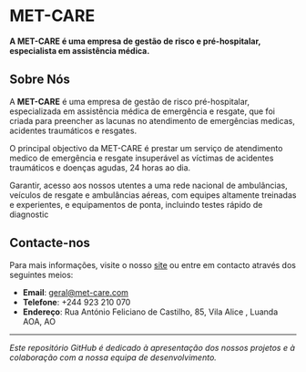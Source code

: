 # MET-CARE

**A MET-CARE é uma empresa de gestão de risco e pré-hospitalar, especialista em assistência médica.**

## Sobre Nós

A **MET-CARE** é uma empresa de gestão de risco pré-hospitalar, especializada em assistência médica de emergência e resgate, que foi criada para preencher as lacunas no atendimento de emergências medicas, acidentes traumáticos e resgates. 

O principal objectivo da MET-CARE é prestar um serviço de atendimento medico de emergência e resgate insuperável as víctimas de acidentes traumáticos e doenças agudas, 24 horas ao dia. 

Garantir, acesso aos nossos utentes a uma rede nacional de ambulâncias, veículos de resgate e ambulâncias aéreas, com equipes altamente treinadas e experientes, e equipamentos de ponta, incluindo testes rápido de diagnostic

## Contacte-nos

Para mais informações, visite o nosso [site](http://www.met-care.com) ou entre em contacto através dos seguintes meios:

- **Email**: geral@met-care.com
- **Telefone**: +244 923 210 070
- **Endereço**: Rua António Feliciano de Castilho, 85, Vila Alice , Luanda AOA, AO

---

*Este repositório GitHub é dedicado à apresentação dos nossos projetos e à colaboração com a nossa equipa de desenvolvimento.*
